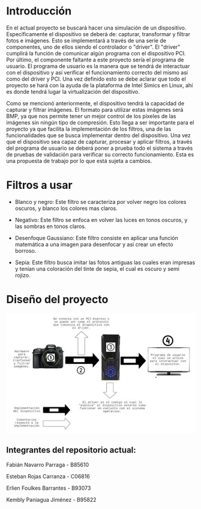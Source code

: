 # Introducción

En el actual proyecto se buscará hacer una simulación de un dispositivo. Específicamente el dispositivo se deberá de: capturar, transformar y filtrar fotos e imágenes. Esto se implementará a través de una serie de componentes, uno de ellos siendo el controlador o "driver". El "driver" cumplirá la función de comunicar algún programa con el dispositivo PCI. Por último, el componente faltante a este proyecto sería el programa de usuario. El programa de usuario es la manera que se tendrá de interactuar con el dispositivo y así verificar el funcionamiento correcto del mismo así como del driver y PCI. Una vez definido esto se debe aclarar que todo el proyecto se hará con la ayuda de la plataforma de Intel Simics en Linux, ahí es donde tendrá lugar la virtualización del dispositivo.

Como se mencionó anteriormente, el dispositivo tendrá la capacidad de capturar y filtrar imágenes. El formato para utilizar estas imágenes será BMP, ya que nos permite tener un mejor control de los píxeles de las imágenes sin ningún tipo de compresión. Esto llega a ser importante para el proyecto ya que facilita la implementación de los filtros, una de las funcionalidades que se busca implementar dentro del dispositivo. Una vez que el dispositivo sea capaz de capturar, procesar y aplicar filtros, a través del programa de usuario se deberá poner a prueba todo el sistema a través de pruebas de validación para verificar su correcto funcionamiento. Esta es una propuesta de trabajo por lo que está sujeta a cambios.
# Filtros a usar
* Blanco y negro: Este filtro se caracteriza por volver negro los colores oscuros, y blanco los colores mas claros.

* Negativo: Este filtro se enfoca en volver las luces en tonos oscuros, y las sombras en tonos claros.
* Desenfoque Gaussiano: Este filtro consiste en aplicar una función matemática a una imagen para desenfocar y así crear un efecto borroso.
* Sepia: Este filtro busca imitar las fotos antiguas las cuales eran impresas y tenían una coloración del tinte de sepia, el cual es oscuro y semi rojizo.
# Diseño del proyecto
![Diagrama Del sispositivo](/Diseño/Diagrama.jpg)

## Integrantes del repositorio actual:

Fabián Navarro Parraga - B85610

Esteban Rojas Carranza - C06816

Erlien Foulkes Barrantes - B93073

Kembly Paniagua Jiménez	 - B95822
